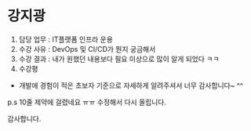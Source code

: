# 강지광

1. 담당 업무 : IT플랫폼 인프라 운용
2. 수강 사유 : DevOps 및 CI/CD가 뭔지 궁금해서
3. 수강 결과 : 내가 원했던 내용보다 필요 이상으로 많이 알게 되었다 ㅋㅋ
4. 수강평
-  개발에 경험이 적은 초보자 기준으로 자세하게 알려주셔서 너무 감사합니다~ ^^

p.s 10줄 제약에 걸렸네요 ㅠㅠ
    수정해서 다시 올립니다.

감사합니다.